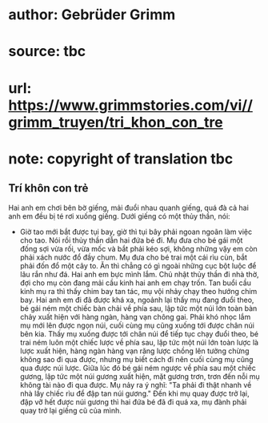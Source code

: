 # author: Gebrüder Grimm
# source: tbc
# url: https://www.grimmstories.com/vi//grimm_truyen/tri_khon_con_tre
# note: copyright of translation tbc

## Trí khôn con trẻ 

Hai anh em chơi bên bờ giếng, mải đuổi nhau quanh giếng, quá đà cả hai
anh em đều bị té rơi xuống giếng. Dưới giếng có một thủy thần, nói:
- Giờ tao mới bắt được tụi bay, giờ thì tụi bây phải ngoan ngoãn làm
việc cho tao.
Nói rồi thủy thần dẫn hai đứa bé đi.
Mụ đưa cho bé gái một đống sợi vừa rối, vừa mốc và bắt phải kéo sợi,
không những vậy em còn phải xách nước đổ đầy chum. Mụ đưa cho bé trai
một cái rìu cùn, bắt phải đốn đổ một cây to. Ăn thì chẳng có gì ngoài
những cục bột luộc để lâu rắn như đá. Hai anh em bực mình lắm. Chủ nhật
thủy thần đi nhà thờ, đợi cho mụ còn đang mải cầu kinh hai anh em chạy
trốn. Tan buổi cầu kinh mụ ra thì thấy chim bay tan tác, mụ vội nhảy
chạy theo hướng chim bay.
Hai anh em đi đã được khá xa, ngoảnh lại thấy mụ đang đuổi theo, bé gái
ném một chiếc bàn chải về phía sau, lập tức một núi lớn toàn bàn chảy
xuất hiện với hàng ngàn, hàng vạn chông gai. Phải khó nhọc lắm mụ mới
lên được ngọn núi, cuối cùng mụ cũng xuống tới được chân núi bên kia.
Thấy mụ xuống được tới chân núi để tiếp tục chạy đuổi theo, bé trai ném
luôn một chiếc lược về phía sau, lập tức một núi lớn toàn lược là lược
xuất hiện, hàng ngàn hàng vạn răng lược chồng lên tưởng chừng không sao
đi qua được, nhưng mụ biết cách đi nên cuối cùng mụ cũng qua được núi
lược. Giữa lúc đó bé gái ném ngược về phía sau một chiếc gương, lập tức
một núi gương xuất hiện, mặt gương trơn, trơn đến nỗi mụ không tài nào
đi qua được. Mụ nảy ra ý nghĩ: "Ta phải đi thật nhanh về nhà lấy chiếc
rìu để đập tan núi gương."
Đến khi mụ quay được trở lại, đập vỡ hết được núi gương thì hai đứa bé
đã đi quá xa, mụ đành phải quay trở lại giếng cũ của mình.
